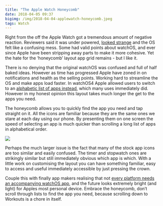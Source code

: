 ```yaml
---
title: "The Apple Watch Honeycomb"
date: 2018-04-05 09:37
bigimg: /img/2018-04-04-applewatch-honeycomb.jpeg
tags: Watch
---
```

Right from the off the Apple Watch got a tremendous amount of negative reaction. Reviewers said it was under powered, [looked strange](http://www.theverge.com/a/apple-watch-review) and the OS felt like a confusing mess. Some had valid points about watchOS, and ever since Apple have been stripping away parts to make it more cohesive. Yet the hate for the ‘honeycomb’ layout app grid remains - but I like it.

There is no denying that the original watchOS was confused and full of half baked ideas. However as time has progressed Apple have zoned in on notifications and health as the selling points. Working hard to streamline the OS and make apps load faster. In watchOS4 Apple allowed users to switch to an [alphabetic list of apps instead](https://9to5mac.com/2017/06/07/how-to-switch-between-list-view-and-honeycomb-app-grid-on-apple-watch-with-watchos-4/), which many uses immediately did. However in my honest opinion this layout takes much longer the get to the apps you need.

The honeycomb allows you to quickly find the app you need and tap straight on it. All the icons are familiar because they are the same ones we stare at each day using our phone. By presenting them on one screen the speed of selecting an app is much quicker than scrolling a long list of apps in alphabetical order.

![](https://gr36.com/img/2018-04-04-applewatch-screenshots.png)

Perhaps the much larger issue is the fact that many of the stock app icons are too similar and easily confused. The timer and stopwatch ones are strikingly similar but still immediately obvious which app is which. With a little work on customising the layout you can have something familiar, easy to access and useful immediately accessible by just pressing the crown.

Couple this with finally app makers realising that not [every platform needs an accompanying watchOS app](https://www.theverge.com/2018/4/2/17191408/instagram-apple-watch-app-dead), and the future looks extremely bright (and light) for Apples most personal device. Embrace the honeycomb, don’t scroll through lists to find the app you need, because scrolling down to Workouts is a chore in itself.
